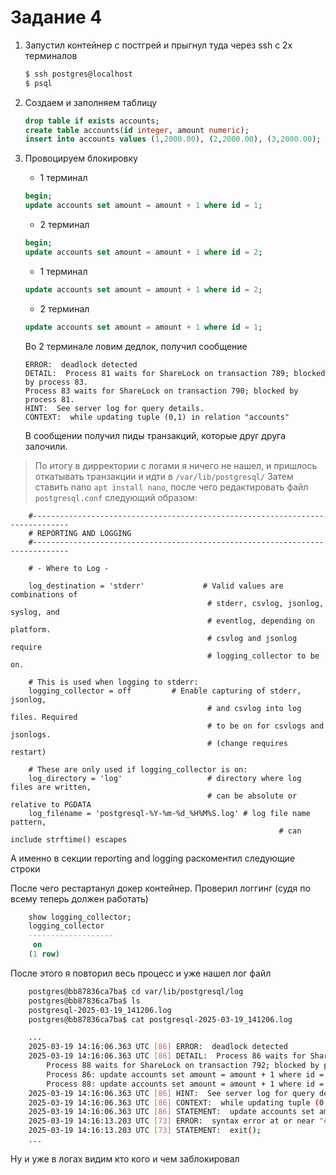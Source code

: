 # Задание 4

1. Запустил контейнер с постгрей и прыгнул туда через ssh с 2х терминалов

    ```sh
    $ ssh postgres@localhost
    $ psql
    ```

2. Создаем и заполняем таблицу
    
    ```sql
    drop table if exists accounts;
    create table accounts(id integer, amount numeric);
    insert into accounts values (1,2000.00), (2,2000.00), (3,2000.00);
    ```

3. Провоцируем блокировку

    - 1 терминал
    ```sql
    begin;
    update accounts set amount = amount + 1 where id = 1;
    ```

    - 2 терминал
    ```sql
    begin;
    update accounts set amount = amount + 1 where id = 2;
    ```

    - 1 терминал
    ```sql
    update accounts set amount = amount + 1 where id = 2;
    ```

    - 2 терминал
    ```sql
    update accounts set amount = amount + 1 where id = 1;
    ```

    Во 2 терминале ловим дедлок, получил сообщение

    ```
    ERROR:  deadlock detected
    DETAIL:  Process 81 waits for ShareLock on transaction 789; blocked by process 83.
    Process 83 waits for ShareLock on transaction 790; blocked by process 81.
    HINT:  See server log for query details.
    CONTEXT:  while updating tuple (0,1) in relation "accounts"
    ```

    В сообщении получил пиды транзакций, которые друг друга залочили.

> По итогу в дирректории с логами я ничего не нашел, и пришлось откатывать транзакции и идти в `/var/lib/postgresql/`
Затем ставить nano `apt install nano`, после чего 
редактировать файл `postgresql.conf` следующий образом:

```
    #------------------------------------------------------------------------------
    # REPORTING AND LOGGING
    #------------------------------------------------------------------------------

    # - Where to Log -

    log_destination = 'stderr'             # Valid values are combinations of
                                            # stderr, csvlog, jsonlog, syslog, and
                                            # eventlog, depending on platform.
                                            # csvlog and jsonlog require
                                            # logging_collector to be on.

    # This is used when logging to stderr:
    logging_collector = off         # Enable capturing of stderr, jsonlog,
                                            # and csvlog into log files. Required
                                            # to be on for csvlogs and jsonlogs.
                                            # (change requires restart)

    # These are only used if logging_collector is on:
    log_directory = 'log'                   # directory where log files are written,
                                            # can be absolute or relative to PGDATA
    log_filename = 'postgresql-%Y-%m-%d_%H%M%S.log' # log file name pattern,
                                                            # can include strftime() escapes
```

А именно в секции reporting and logging раскоментил следующие строки

После чего рестартанул докер контейнер. Проверил логгинг (судя по всему теперь должен работать)

```sql
    show logging_collector;
    logging_collector 
    -------------------
     on
    (1 row)
```

После этого я повторил весь процесс и уже нашел лог файл
```sh
    postgres@bb87836ca7ba$ cd var/lib/postgresql/log
    postgres@bb87836ca7ba$ ls
    postgresql-2025-03-19_141206.log
    postgres@bb87836ca7ba$ cat postgresql-2025-03-19_141206.log

    ...
    2025-03-19 14:16:06.363 UTC [86] ERROR:  deadlock detected
    2025-03-19 14:16:06.363 UTC [86] DETAIL:  Process 86 waits for ShareLock on transaction 791; blocked by process 88.
        Process 88 waits for ShareLock on transaction 792; blocked by process 86.
        Process 86: update accounts set amount = amount + 1 where id = 1;
        Process 88: update accounts set amount = amount + 1 where id = 2;
    2025-03-19 14:16:06.363 UTC [86] HINT:  See server log for query details.
    2025-03-19 14:16:06.363 UTC [86] CONTEXT:  while updating tuple (0,1) in relation "accounts"
    2025-03-19 14:16:06.363 UTC [86] STATEMENT:  update accounts set amount = amount + 1 where id = 1;
    2025-03-19 14:16:13.203 UTC [73] ERROR:  syntax error at or near "exit" at character 1
    2025-03-19 14:16:13.203 UTC [73] STATEMENT:  exit();
    ...
```
Ну и уже в логах видим кто кого и чем заблокировал